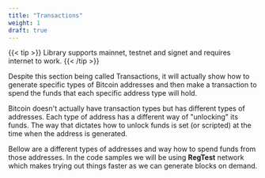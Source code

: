 ```yaml
---
title: "Transactions"
weight: 1
draft: true
---
```


{{< tip >}}
Library supports mainnet, testnet and signet and requires internet to work. 
{{< /tip >}}

Despite this section being called Transactions, it will actually show how to generate specific
types of Bitcoin addresses and then make a transaction to spend the funds that each specific
address type will hold.

Bitcoin doesn't actually have transaction types but has different types of addresses. Each type of
address has a different way of "unlocking" its funds. The way that dictates how to unlock funds is
set (or scripted) at the time when the address is generated.

Bellow are a different types of addresses and way how to spend funds from those addresses. In the
code samples we will be using **RegTest** network which makes trying out things faster as we can
generate blocks on demand.


<!-- Sources:
- https://learnmeabitcoin.com
- https://wiki.trezor.io
- https://bitcoindev.network -->